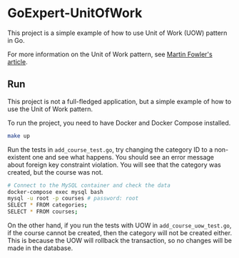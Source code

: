 # GoExpert-UnitOfWork

This project is a simple example of how to use Unit of Work (UOW) pattern in Go.

For more information on the Unit of Work pattern, see [Martin Fowler's article](https://martinfowler.com/eaaCatalog/unitOfWork.html).

## Run

This project is not a full-fledged application, but a simple example of how to use the Unit of Work pattern.

To run the project, you need to have Docker and Docker Compose installed.

```bash
make up
```

Run the tests in `add_course_test.go`, try changing the category ID to a non-existent one and see what happens. You should see an error message about foreign key constraint violation. You will see that the category was created, but the course was not.

```bash
# Connect to the MySQL container and check the data
docker-compose exec mysql bash
mysql -u root -p courses # password: root
SELECT * FROM categories;
SELECT * FROM courses;
```

On the other hand, if you run the tests with UOW in `add_course_uow_test.go`, if the course cannot be created, then the category will not be created either. This is because the UOW will rollback the transaction, so no changes will be made in the database.
